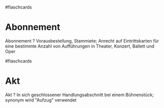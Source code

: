 #flaschcards
# Abonnement
Abonnement
?
Vorausbestellung, Stammiete; Anrecht auf Eintrittskarten für eine bestimmte Anzahl von Aufführungen in Theater, Konzert, Ballett und Oper

#flaschcards 
# Akt
Akt
?
In sich geschlossener Handlungsabschnitt bei einem Bühnenstück; synonym wird "Aufzug" verwendet

